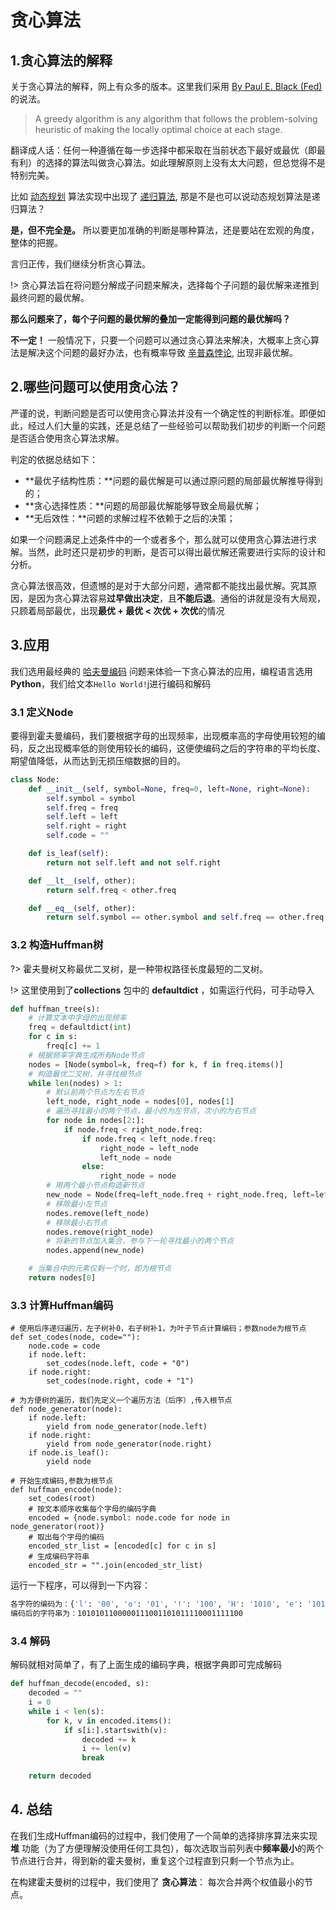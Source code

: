# 贪心算法
## 1.贪心算法的解释

关于贪心算法的解释，网上有众多的版本。这里我们采用 [By Paul E. Black (Fed)](https://www.nist.gov/people/paul-e-black)的说法。 

> A greedy algorithm is any algorithm that follows the problem-solving heuristic of making the locally optimal choice at each stage.

翻译成人话：任何一种遵循在每一步选择中都采取在当前状态下最好或最优（即最有利）的选择的算法叫做贪心算法。如此理解原则上没有太大问题，但总觉得不是特别完美。

比如 [动态规划](https://en.wikipedia.org/wiki/Dynamic_programming) 算法实现中出现了 [递归算法](/algorithm/recursion.md),  那是不是也可以说动态规划算法是递归算法？

**是，但不完全是。** 所以要更加准确的判断是哪种算法，还是要站在宏观的角度，整体的把握。

言归正传，我们继续分析贪心算法。

!> 贪心算法旨在将问题分解成子问题来解决，选择每个子问题的最优解来递推到最终问题的最优解。

**那么问题来了，每个子问题的最优解的叠加一定能得到问题的最优解吗？**

**不一定！** 一般情况下，只要一个问题可以通过贪心算法来解决，大概率上贪心算法是解决这个问题的最好办法，也有概率导致 [辛普森悖论](https://en.wikipedia.org/wiki/Simpson%27s_paradox),  出现非最优解。

## 2.哪些问题可以使用贪心法？

严谨的说，判断问题是否可以使用贪心算法并没有一个确定性的判断标准。即便如此，经过人们大量的实践，还是总结了一些经验可以帮助我们初步的判断一个问题是否适合使用贪心算法求解。

判定的依据总结如下：

* **最优子结构性质：**问题的最优解是可以通过原问题的局部最优解推导得到的；
* **贪心选择性质：**问题的局部最优解能够导致全局最优解；
* **无后效性：**问题的求解过程不依赖于之后的决策；

如果一个问题满足上述条件中的一个或者多个，那么就可以使用贪心算法进行求解。当然，此时还只是初步的判断，是否可以得出最优解还需要进行实际的设计和分析。

贪心算法很高效，但遗憾的是对于大部分问题，通常都不能找出最优解。究其原因，是因为贪心算法容易**过早做出决定**，且**不能后退**。通俗的讲就是没有大局观，只顾着局部最优，出现**最优 + 最优  < 次优 + 次优**的情况

## 3.应用

我们选用最经典的 [哈夫曼编码](https://en.wikipedia.org/wiki/Huffman_coding) 问题来体验一下贪心算法的应用，编程语言选用**Python**，我们给文本```Hello World!```j进行编码和解码

### 3.1 定义Node

要得到霍夫曼编码，我们要根据字母的出现频率，出现概率高的字母使用较短的编码，反之出现概率低的则使用较长的编码，这便使编码之后的字符串的平均长度、期望值降低，从而达到无损压缩数据的目的。

```python
class Node:
    def __init__(self, symbol=None, freq=0, left=None, right=None):
        self.symbol = symbol
        self.freq = freq
        self.left = left
        self.right = right
        self.code = ""

    def is_leaf(self):
        return not self.left and not self.right

    def __lt__(self, other):
        return self.freq < other.freq

    def __eq__(self, other):
        return self.symbol == other.symbol and self.freq == other.freq and self.left == other.left and self.right == other.right
```

### 3.2 构造Huffman树

?> 霍夫曼树又称最优二叉树，是一种带权路径长度最短的二叉树。

!> 这里使用到了**collections** 包中的 **defaultdict** ，如需运行代码，可手动导入

```python
def huffman_tree(s):
    # 计算文本中字母的出现频率
    freq = defaultdict(int)
    for c in s:
        freq[c] += 1
    # 根据频率字典生成所有Node节点
    nodes = [Node(symbol=k, freq=f) for k, f in freq.items()]
    # 构造最优二叉树，并寻找根节点
    while len(nodes) > 1:
        # 默认前两个节点为左右节点
        left_node, right_node = nodes[0], nodes[1]
        # 遍历寻找最小的两个节点，最小的为左节点，次小的为右节点
        for node in nodes[2:]:
            if node.freq < right_node.freq:
                if node.freq < left_node.freq:
                    right_node = left_node
                    left_node = node
                else:
                    right_node = node
        # 用两个最小节点构造新节点
        new_node = Node(freq=left_node.freq + right_node.freq, left=left_node, right=right_node)
        # 移除最小左节点
        nodes.remove(left_node)
        # 移除最小右节点
        nodes.remove(right_node)
        # 将新的节点加入集合，参与下一轮寻找最小的两个节点
        nodes.append(new_node)

    # 当集合中的元素仅剩一个时，即为根节点
    return nodes[0]
```

### 3.3 计算Huffman编码

```
# 使用后序递归遍历，左子树补0，右子树补1，为叶子节点计算编码；参数node为根节点
def set_codes(node, code=""):
    node.code = code
    if node.left:
        set_codes(node.left, code + "0")
    if node.right:
        set_codes(node.right, code + "1")
        
# 为方便树的遍历，我们先定义一个遍历方法（后序）,传入根节点
def node_generator(node):
    if node.left:
        yield from node_generator(node.left)
    if node.right:
        yield from node_generator(node.right)
    if node.is_leaf():
        yield node
        
# 开始生成编码,参数为根节点
def huffman_encode(node):
	set_codes(root)
	# 按文本顺序收集每个字母的编码字典
	encoded = {node.symbol: node.code for node in node_generator(root)}
	# 取出每个字母的编码
    encoded_str_list = [encoded[c] for c in s]
    # 生成编码字符串
    encoded_str = "".join(encoded_str_list)
```

运行一下程序，可以得到一下内容：

```bash
各字符的编码为：{'l': '00', 'o': '01', '!': '100', 'H': '1010', 'e': '1011', ' ': '1100', 'W': '1101', 'r': '1110', 'd': '1111'}
编码后的字符串为：1010101100000111001101011110001111100
```



### 3.4 解码

解码就相对简单了，有了上面生成的编码字典，根据字典即可完成解码

```python
def huffman_decode(encoded, s):
    decoded = ""
    i = 0
    while i < len(s):
        for k, v in encoded.items():
            if s[i:].startswith(v):
                decoded += k
                i += len(v)
                break

    return decoded
```



## 4. 总结

在我们生成Huffman编码的过程中，我们使用了一个简单的选择排序算法来实现 **堆** 功能（为了方便理解没使用任何工具包），每次选取当前列表中**频率最小**的两个节点进行合并，得到新的霍夫曼树，重复这个过程直到只剩一个节点为止。

在构建霍夫曼树的过程中，我们使用了 **贪心算法**： 每次合并两个权值最小的节点。

